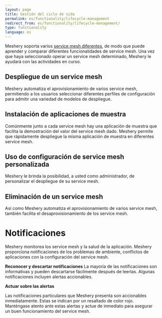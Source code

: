 ```yaml
---
layout: page
title: Gestión del ciclo de vida
permalink: es/functionality/lifecycle-management
redirect_from: es/functionality/lifecycle-management/
type: functionality
language: es
---
```


Meshery soporta varios [service mesh diferentes](installation/adapters), de modo que puede aprender y comparar diferentes funcionalidades de service mesh. Una vez que haya seleccionado operar un service mesh determinado, Meshery le ayudará con las actividades en curso.

## Despliegue de un service mesh

Meshery automatiza el aprovisionamiento de varios service mesh, permitiendo a los usuarios seleccionar diferentes perfiles de configuración para admitir una variedad de modelos de despliegue.

## Instalación de aplicaciones de muestra

Comúnmente junto a cada service mesh hay una aplicación de muestra que facilita la demostración del valor del service mesh dado. Meshery permite que rápidamente despliegue la misma aplicación de muestra en diferentes service mesh.

## Uso de configuración de service mesh personalizada

Meshery le brinda la posibilidad, a usted como administrador, de personalizar el despliegue de su service mesh.

## Eliminación de un service mesh

Así como Meshery automatiza el aprovisionamiento de varios service mesh, también facilita el desaprovisionamiento de los service mesh.

# Notificaciones

Meshery monitorea los service mesh y la salud de la aplicación. Meshery proporciona notificaciones de los problemas de ambiente, conflictos de aplicaciones con la configuración del service mesh.

**Reconocer y descartar notificaciones**
La mayoría de las notificaciones son informativas y pueden descartarse fácilmente después de leerlas. Algunas notificaciones incluyen alertas accionables.

<strong>Actuar sobre las alertas</strong>

Las notificaciones particulares que Meshery presenta son accionables inmediatamente. Estas se indican por un resaltado de color rojo. Manténgase atento ante estas alertas y actue de inmediato para asegurar un buen funcionamiento del service mesh.

